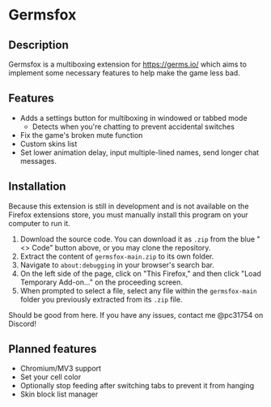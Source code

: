 # Germsfox
## Description
Germsfox is a multiboxing extension for https://germs.io/ which aims to implement some necessary features to help make the game less bad.
## Features
- Adds a settings button for multiboxing in windowed or tabbed mode
    - Detects when you're chatting to prevent accidental switches
- Fix the game's broken mute function
- Custom skins list
- Set lower animation delay, input multiple-lined names, send longer chat messages.
## Installation
Because this extension is still in development and is not available on the Firefox extensions store, you must manually install this program on your computer to run it.
1. Download the source code. You can download it as `.zip` from the blue "<> Code" button above, or you may clone the repository.
2. Extract the content of `germsfox-main.zip` to its own folder.
3. Navigate to `about:debugging` in your browser's search bar.
4. On the left side of the page, click on "This Firefox," and then click "Load Temporary Add-on..." on the proceeding screen.
5. When prompted to select a file, select any file within the `germsfox-main` folder you previously extracted from its `.zip` file.

Should be good from here. If you have any issues, contact me @pc31754 on Discord!
## Planned features
- Chromium/MV3 support
- Set your cell color
- Optionally stop feeding after switching tabs to prevent it from hanging
- Skin block list manager
